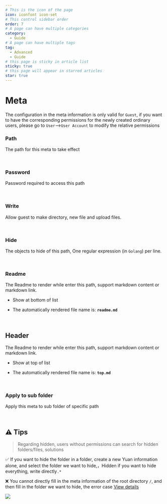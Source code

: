 ```yaml
---
# This is the icon of the page
icon: iconfont icon-set
# This control sidebar order
order: 7
# A page can have multiple categories
category:
  - Guide
# A page can have multiple tags
tag:
  - Advanced
  - Guide
# this page is sticky in article list
sticky: true
# this page will appear in starred articles
star: true
---
```


# Meta
The configuration in the meta information is only valid for `Guest`, if you want to have the corresponding permissions for the newly created ordinary users, please go to `User`-->`User Account` to modify the relative permissions

### **Path**

The path for this meta to take effect

<br/>

### **Password**
Password required to access this path

<br/>

### **Write**
Allow guest to make directory, new file and upload files.

<br/>

### **Hide**
The objects to hide of this path, One regular expression (in `Golang`) per line.

<br/>

### **Readme**
The Readme to render while enter this path, support markdown content or markdown link.

- Show at bottom of list

- The automatically rendered file name is: **`readme.md`**

<br/>

## **Header**

The Readme to render while enter this path, support markdown content or markdown link.

- Show at top of list

- The automatically rendered file name is: **`top.md`**

<br/>

### **Apply to sub folder**
Apply this meta to sub folder of specific path

<br/>



## :warning: Tips

> Regarding hidden, users without permissions can search for hidden folders/files, solutions

:white_check_mark: If you want to hide the folder in a folder, create a new Yuan information alone, and select the folder we want to hide,，Hidden if you want to hide everything, write directly`.*`

:x: You cannot directly fill in the meta information of the root directory `/`, and then fill in the folder we want to hide, the error case [View details](https://github.com/alist-org/alist/issues/4494)

![](/img/advanced/hide-tips.png)
